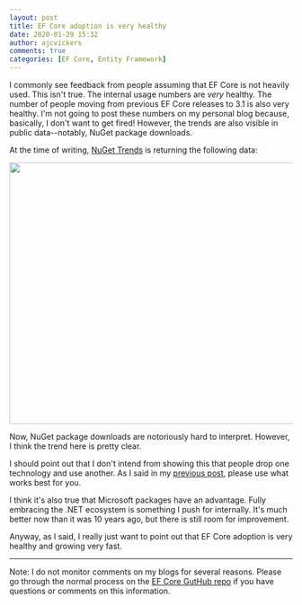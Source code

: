 ```yaml
---
layout: post
title: EF Core adoption is very healthy
date: 2020-01-29 15:32
author: ajcvickers
comments: true
categories: [EF Core, Entity Framework]
---
```

I commonly see feedback from people assuming that EF Core is not heavily used. This isn't true. The internal usage numbers are <em>very</em> healthy. The number of people moving from previous EF Core releases to 3.1 is also very healthy. I'm not going to post these numbers on my personal blog because, basically, I don't want to get fired! However, the trends are also visible in public data--notably, NuGet package downloads.

At the time of writing, <a href="https://nugettrends.com/packages?months=24&amp;ids=Microsoft.EntityFrameworkCore&amp;ids=EntityFramework&amp;ids=Dapper&amp;ids=NHibernate">NuGet Trends</a> is returning the following data:

<a href="https://oneunicorn.files.wordpress.com/2020/01/trends.png"><img src="https://oneunicorn.files.wordpress.com/2020/01/trends.png" alt="" width="639" height="466" class="alignright size-full wp-image-622" /></a>

Now, NuGet package downloads are notoriously hard to interpret. However, I think the trend here is pretty clear.

I should point out that I don't intend from showing this that people drop one technology and use another. As I said in my <a href="https://blog.oneunicorn.com/2020/01/29/coreor6/">previous post</a>, please use what works best for you.

I think it's also true that Microsoft packages have an advantage. Fully embracing the .NET ecosystem is something I push for internally. It's much better now than it was 10 years ago, but there is still room for improvement.

Anyway, as I said, I really just want to point out that EF Core adoption is very healthy and growing very fast.

<hr />

Note: I do not monitor comments on my blogs for several reasons. Please go through the normal process on the <a href="https://github.com/dotnet/efcore">EF Core GutHub repo</a> if you have questions or comments on this information.
